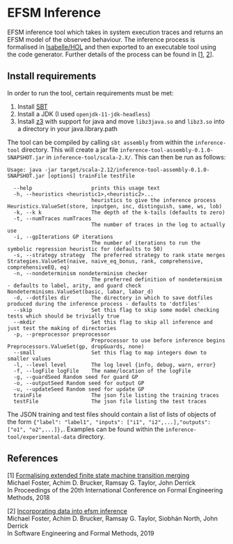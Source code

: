 # EFSM Inference

EFSM inference tool which takes in system execution traces and returns an EFSM model of the observed behaviour. The inference process is formalised in [Isabelle/HOL](https://www.isa-afp.org/entries/Extended_Finite_State_Machine_Inference.html) and then exported to an executable tool using the code generator. Further details of the process can be found in \[[1](#subsumptionPaper), [2](#inferencePaper)\].

## Install requirements
In order to run the tool, certain requirements must be met:

1. Install [SBT](https://www.scala-sbt.org/)
2. Install a JDK (I used `openjdk-11-jdk-headless`)
3. Install [z3](https://github.com/Z3Prover/z3) with support for java and move `libz3java.so` and `libz3.so` into a directory in your java.library.path

The tool can be compiled by calling `sbt assembly` from within the `inference-tool` directory. This will create a jar file `inference-tool-assembly-0.1.0-SNAPSHOT.jar` in `inference-tool/scala-2.X/`. This can then be run as follows:
```
Usage: java -jar target/scala-2.12/inference-tool-assembly-0.1.0-SNAPSHOT.jar [options] trainFile testFile

  --help                   prints this usage text
  -h, --heuristics <heuristic1>,<heuristic2>...
                           heuristics to give the inference process Heuristics.ValueSet(store, inputgen, inc, distinguish, same, ws, lob)
  -k, --k k                The depth of the k-tails (defaults to zero)
  -t, --numTraces numTraces
                           The number of traces in the log to actually use
  -i, --gpIterations GP iterations
                           The number of iterations to run the symbolic regression heuristic for (defaults to 50)
  -s, --strategy strategy  The preferred strategy to rank state merges Strategies.ValueSet(naive, naive_eq_bonus, rank, comprehensive, comprehensiveEQ, eq)
  -n, --nondeterminism nondeterminism checker
                           The preferred definition of nondeterminism - defaults to label, arity, and guard check Nondeterminisms.ValueSet(basic, labar, labar_d)
  -d, --dotfiles dir       The directory in which to save dotfiles produced during the inference process - defaults to 'dotfiles'
  --skip                   Set this flag to skip some model checking tests which should be trivially true
  --mkdir                  Set this flag to skip all inference and just test the making of directories
  -p, --preprocessor preprocessor
                           Preprocessor to use before inference begins Preprocessors.ValueSet(gp, dropGuards, none)
  --small                  Set this flag to map integers down to smaller values
  -l, --level level        The log level {info, debug, warn, error}
  -f, --logFile logFile    The name/location of the logFile
  -g, --guardSeed Random seed for guard GP
  -o, --outputSeed Random seed for output GP
  -u, --updateSeed Random seed for update GP
  trainFile                The json file listing the training traces
  testFile                 The json file listing the test traces
```

The JSON training and test files should contain a list of lists of objects of the form `{"label": "label1", "inputs": ["i1", "i2",...],"outputs": ["o1", "o2",...]},`. Examples can be found within the `inference-tool/experimental-data` directory.

## References
<a name="subsumptionPaper">[1]</a> [Formalising extended finite state machine transition merging](https://doi.org/10.1007/978-3-030-30446-1_14)<br/>
Michael Foster, Achim D. Brucker, Ramsay G. Taylor, John Derrick<br/>
In Proceedings of the 20th International Conference on Formal Engineering Methods, 2018

<a name="inferencePaper">[2]</a> [Incorporating data into efsm inference](https://doi.org/10.1007/978-3-030-30446-1_14)<br/>
Michael Foster, Achim D. Brucker, Ramsay G. Taylor, Siobhán North, John Derrick<br/>
In Software Engineering and Formal Methods, 2019
